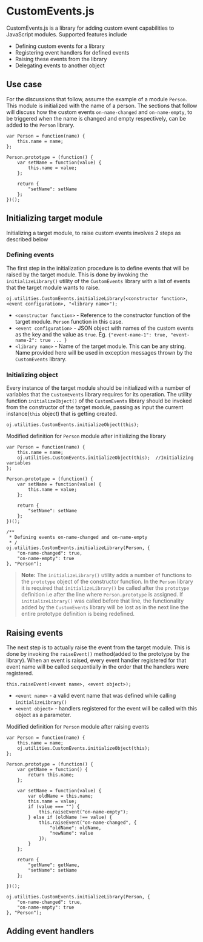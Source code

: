 # CustomEvents.js

CustomEvents.js is a library for adding custom event capabilities to JavaScript modules. Supported features include

* Defining custom events for a library
* Registering event handlers for defined events
* Raising these events from the library
* Delegating events to another object

## Use case
For the discussions that follow, assume the example of a module `Person`. This module is initialized with the name of a person. The sections that follow will discuss how the custom events `on-name-changed` and `on-name-empty`, to be triggered when the name is changed and empty respectively, can be added to the `Person` library.
	
    var Person = function(name) {
        this.name = name;
    };

    Person.prototype = (function() {
        var setName = function(value) {
            this.name = value;
        };

        return {
            "setName": setName
        };
    })(); 

## Initializing target module
Initializing a target module, to raise custom events involves 2 steps as described below
  
### Defining events
The first step in the initialization procedure is to define events that will be raised by the target module. This is done by invoking the `initializeLibrary()` utility of the `CustomEvents` library with a list of events that the target module wants to raise.

	oj.utilities.CustomEvents.initializeLibrary(<constructor function>, <event configuration>, "<library name>");

* `<constructor function>` - Reference to the constructor function of the target module. `Person` function in this case.
* `<event configuration>` - JSON object with names of the custom events as the key and the value as `true`. Eg. `{"event-name-1": true, "event-name-2": true ... }`
* `<library name>` - Name of the target module. This can be any string. Name provided here will be used in exception messages thrown by the `CustomEvents` library.

### Initializing object
Every instance of the target module should be initialized with a number of variables that the `CustomEvents` library requires for its operation. The utility function `initializeObject()` of the `CustomEvents` library should be invoked from the constructor of the target module, passing as input the current instance(`this` object) that is getting created.

	oj.utilities.CustomEvents.initializeObject(this);

Modified definition for `Person` module after initializing the library

	var Person = function(name) {
        this.name = name;
        oj.utilities.CustomEvents.initializeObject(this);  //Initializing variables
    };

    Person.prototype = (function() {
        var setName = function(value) {
            this.name = value;
        };

        return {
            "setName": setName
        };
    })();
	
	/**
	 * Defining events on-name-changed and on-name-empty
	 * /
	oj.utilities.CustomEvents.initializeLibrary(Person, {
	    "on-name-changed": true,
	    "on-name-empty": true
	}, "Person");

> **Note:** The `initializeLibrary()` utility adds a number of functions to the `prototype` object of the constructor function. In the `Person` library it is required that `initializeLibrary()` be called after the `prototype` definition i.e after the line where `Person.prototype` is assigned. If `initializeLibrary()` was called before that line, the functionality added by the `CustomEvents` library will be lost as in the next line the entire prototype definition is being redefined.

## Raising events
The next step is to actually raise the event from the target module. This is done by invoking the `raiseEvent()` method(added to the prototype by the library). When an event is raised, every event handler registered for that event name will be called sequentially in the order that the handlers were registered.

	this.raiseEvent(<event name>, <event object>);

* `<event name>` - a valid event name that was defined while calling `initializeLibrary()`
* `<event object>` - handlers registered for the event will be called with this object as a parameter.

Modified definition for `Person` module after raising events

	var Person = function(name) {
	    this.name = name;
	    oj.utilities.CustomEvents.initializeObject(this);
	};

	Person.prototype = (function() {
	    var getName = function() {
	        return this.name;
	    };
	
	    var setName = function(value) {
	        var oldName = this.name;
	        this.name = value;
	        if (value === "") {
	            this.raiseEvent("on-name-empty");
	        } else if (oldName !== value) {
	            this.raiseEvent("on-name-changed", {
	                "oldName": oldName,
	                "newName": value
	            });
	        }
	    };
	
	    return {
	        "getName": getName,
	        "setName": setName
	    };
	
	})();

	oj.utilities.CustomEvents.initializeLibrary(Person, {
	    "on-name-changed": true,
	    "on-name-empty": true
	}, "Person");

## Adding event handlers


